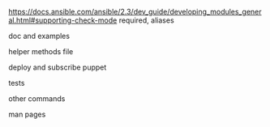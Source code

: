 https://docs.ansible.com/ansible/2.3/dev_guide/developing_modules_general.html#supporting-check-mode
required, aliases

doc and examples

helper methods file

deploy and subscribe puppet

tests

other commands

man pages
